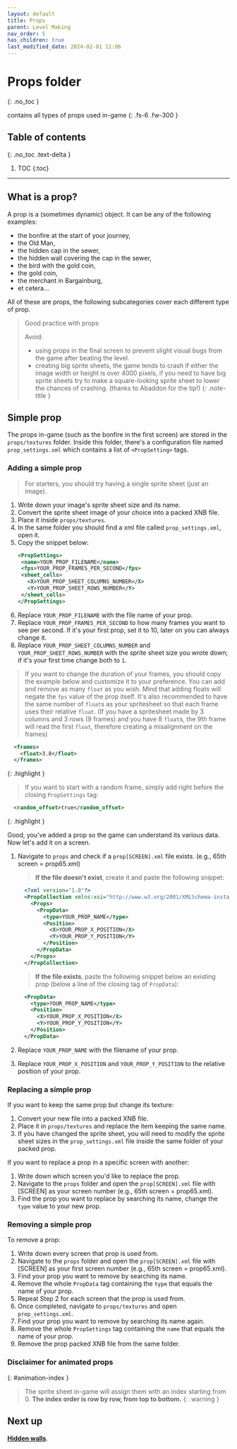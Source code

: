 ```yaml
---
layout: default
title: Props
parent: Level Making
nav_order: 5
has_children: true
last_modified_date: 2024-02-01 11:06
---
```


# Props folder
{: .no_toc }

contains all types of props used in-game<!-- more -->
{: .fs-6 .fw-300 }

## Table of contents
{: .no_toc .text-delta }

1. TOC
{:toc}

---

## What is a prop?

A prop is a (sometimes dynamic) object. It can be any of the following examples:

- the bonfire at the start of your journey,
- the Old Man,
- the hidden cap in the sewer,
- the hidden wall covering the cap in the sewer,
- the bird with the gold coin,
- the gold coin,
- the merchant in Bargainburg,
- et cetera...

All of these are props, the following subcategories cover each different type of prop.

> Good practice with props
> 
> Avoid:
> - using props in the final screen to prevent slight visual bugs from the game after beating the level.
> - creating big sprite sheets, the game tends to crash if either the image width or height is over 4000 pixels, if you need to have big sprite sheets try to make a square-looking sprite sheet to lower the chances of crashing. (thanks to Abaddon for the tip!)
{: .note-title }

## Simple prop

The props in-game (such as the bonfire in the first screen) are stored in the `props/textures` folder. Inside this folder, there's a configuration file named `prop_settings.xml` which contains a list of `<PropSetting>` tags.

<!-- ### Adding/replacing/removing a simple prop (with Worldsmith)

🚧 Work in Progress. **No trespassing!** 🏗
{: .disclaimer } -->

### Adding a simple prop

> For starters, you should try having a single sprite sheet (just an image).

1. Write down your image's sprite sheet size and its name.
2. Convert the sprite sheet image of your choice into a packed XNB file.
3. Place it inside `props/textures`.
4. In the same folder you should find a xml file called `prop_settings.xml`, open it.
5. Copy the snippet below:
   ```xml
   <PropSettings>
    <name>YOUR_PROP_FILENAME</name>
    <fps>YOUR_PROP_FRAMES_PER_SECOND</fps>
    <sheet_cells>
      <X>YOUR_PROP_SHEET_COLUMNS_NUMBER</X>
      <Y>YOUR_PROP_SHEET_ROWS_NUMBER</Y>
    </sheet_cells>
   </PropSettings>
   ```
6. Replace `YOUR_PROP_FILENAME` with the file name of your prop.
7. Replace `YOUR_PROP_FRAMES_PER_SECOND` to how many frames you want to see per second. If it's your first prop, set it to 10, later on you can always change it.
8. Replace `YOUR_PROP_SHEET_COLUMNS_NUMBER` and `YOUR_PROP_SHEET_ROWS_NUMBER` with the sprite sheet size you wrote down; if it's your first time change both to `1`.

> If you want to change the duration of your frames, you should copy the example below and customize it to your preference. You can add and remove as many `float` as you wish. Mind that adding floats will negate the `fps` value of the prop itself. It's also recommended to have the same number of `float`s as your spritesheet so that each frame uses their relative `float`. (If you have a spritesheet made by 3 columns and 3 rows (9 frames) and you have 8 `float`s, the 9th frame will read the first `float`, therefore creating a misalignment on the frames)
  ```xml
    <frames>
      <float>3.8</float>
    </frames>
  ```
{: .highlight }

> If you want to start with a random frame, simply add right before the closing `PropSettings` tag:
  ```xml
    <random_offset>true</random_offset>
  ```
{: .highlight }

Good, you've added a prop so the game can understand its various data. Now let's add it on a screen.

1. Navigate to `props` and check if a `prop[SCREEN].xml` file exists. (e.g., 65th screen = prop65.xml)
   
   > **If the file doesn't exist**, create it and paste the following snippet:
      ```xml
        <?xml version="1.0"?>
        <PropCollection xmlns:xsi="http://www.w3.org/2001/XMLSchema-instance" xmlns:xsd="http://www.w3.org/2001/XMLSchema">
          <Props>
            <PropData>
              <type>YOUR_PROP_NAME</type>
              <Position>
                <X>YOUR_PROP_X_POSITION</X>
                <Y>YOUR_PROP_Y_POSITION</Y>
              </Position>
            </PropData>
          </Props>
        </PropCollection>
      ```
    
   > **If the file exists**, paste the following snippet below an existing prop (below a line of the closing tag of `PropData`):
      ```xml
        <PropData>
          <type>YOUR_PROP_NAME</type>
          <Position>
            <X>YOUR_PROP_X_POSITION</X>
            <Y>YOUR_PROP_Y_POSITION</Y>
          </Position>
        </PropData>
      ```
2. Replace `YOUR_PROP_NAME` with the filename of your prop.
3. Replace `YOUR_PROP_X_POSITION` and `YOUR_PROP_Y_POSITION` to the relative position of your prop.


### Replacing a simple prop

If you want to keep the same prop but change its texture:

1. Convert your new file into a packed XNB file.
2. Place it in `props/textures` and replace the item keeping the same name.
3. If you have changed the sprite sheet, you will need to modify the sprite sheet sizes in the `prop_settings.xml` file inside the same folder of your packed prop.

If you want to replace a prop in a specific screen with another:

1. Write down which screen you'd like to replace the prop.
2. Navigate to the `props` folder and open the `prop[SCREEN].xml` file with [SCREEN] as your screen number (e.g., 65th screen = prop65.xml).
3. Find the prop you want to replace by searching its name, change the `type` value to your new prop.

### Removing a simple prop

To remove a prop:

1. Write down every screen that prop is used from.
2. Navigate to the `props` folder and open the `prop[SCREEN].xml` file with [SCREEN] as your first screen number (e.g., 65th screen = prop65.xml).
3. Find your prop you want to remove by searching its name.
4. Remove the whole `PropData` tag containing the `type` that equals the name of your prop.
5. Repeat Step 2 for each screen that the prop is used from.
6. Once completed, navigate to `props/textures` and open `prop_settings.xml`.
7. Find your prop you want to remove by searching its name again.
8. Remove the whole `PropSettings` tag containing the `name` that equals the name of your prop. 
9. Remove the prop packed XNB file from the same folder.

### Disclaimer for animated props
{: #animation-index }

> The sprite sheet in-game will assign them with an index starting from 0. **The index order is row by row, from top to bottom.**
{: .warning }

## Next up

[**Hidden walls**]({{site.baseurl}}/level-making/props/hidden-walls).
